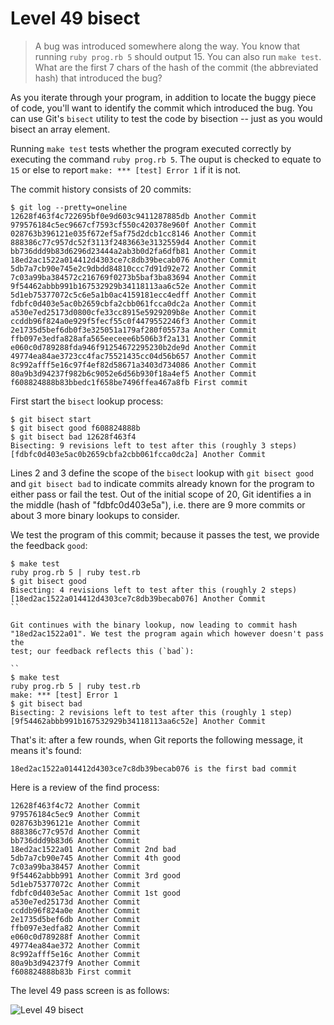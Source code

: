 
# Level 49 bisect

> A bug was introduced somewhere along the way. You know that running `ruby
prog.rb 5` should output 15. You can also run `make test`. What are the first 7
chars of the hash of the commit (the abbreviated hash) that introduced the bug?

As you iterate through your program, in addition to locate the buggy piece of
code, you'll want to identify the commit which introduced the bug. You can use
Git's `bisect` utility to test the code by bisection -- just as you would
bisect an array element.

Running `make test` tests whether the program executed correctly by executing
the command `ruby prog.rb 5`. The ouput is checked to equate to `15` or else to
report `make: *** [test] Error 1` if it is not.

The commit history consists of 20 commits:

```shell
$ git log --pretty=oneline
12628f463f4c722695bf0e9d603c9411287885db Another Commit
979576184c5ec9667cf7593cf550c420378e960f Another Commit
028763b396121e035f672ef5af75d2dcb1cc8146 Another Commit
888386c77c957dc52f3113f2483663e3132559d4 Another Commit
bb736ddd9b83d6296d23444a2ab3b0d2fa6dfb81 Another Commit
18ed2ac1522a014412d4303ce7c8db39becab076 Another Commit
5db7a7cb90e745e2c9dbdd84810ccc7d91d92e72 Another Commit
7c03a99ba384572c216769f0273b5baf3ba83694 Another Commit
9f54462abbb991b167532929b34118113aa6c52e Another Commit
5d1eb75377072c5c6e5a1b0ac4159181ecc4edff Another Commit
fdbfc0d403e5ac0b2659cbfa2cbb061fcca0dc2a Another Commit
a530e7ed25173d0800cfe33cc8915e5929209b8e Another Commit
ccddb96f824a0e929f5fecf55c0f4479552246f3 Another Commit
2e1735d5bef6db0f3e325051a179af280f05573a Another Commit
ffb097e3edfa828afa565eeceee6b506b3f2a131 Another Commit
e060c0d789288fda946f91254672295230b2de9d Another Commit
49774ea84ae3723cc4fac75521435cc04d56b657 Another Commit
8c992afff5e16c97f4ef82d58671a3403d734086 Another Commit
80a9b3d94237f982b6c9052e6d56b930f18a4ef5 Another Commit
f608824888b83bbedc1f658be7496ffea467a8fb First commit
```

First start the `bisect` lookup process:

```
$ git bisect start
$ git bisect good f608824888b
$ git bisect bad 12628f463f4
Bisecting: 9 revisions left to test after this (roughly 3 steps)
[fdbfc0d403e5ac0b2659cbfa2cbb061fcca0dc2a] Another Commit
```

Lines 2 and 3 define the scope of the `bisect` lookup with `git bisect good`
and `git bisect bad` to indicate commits already known for the program to
either pass or fail the test. Out of the initial scope of 20, Git identifies a
in the middle (hash of "fdbfc0d403e5a"), i.e. there are 9 more commits or about
3 more binary lookups to consider.

We test the program of this commit; because it passes the test, we provide the
feedback `good`:

```shell
$ make test
ruby prog.rb 5 | ruby test.rb
$ git bisect good
Bisecting: 4 revisions left to test after this (roughly 2 steps)
[18ed2ac1522a014412d4303ce7c8db39becab076] Another Commit
``

Git continues with the binary lookup, now leading to commit hash
"18ed2ac1522a01". We test the program again which however doesn't pass the
test; our feedback reflects this (`bad`):

``
$ make test
ruby prog.rb 5 | ruby test.rb
make: *** [test] Error 1
$ git bisect bad
Bisecting: 2 revisions left to test after this (roughly 1 step)
[9f54462abbb991b167532929b34118113aa6c52e] Another Commit
```

That's it: after a few rounds, when Git reports the following message, it means
it's found:

```
18ed2ac1522a014412d4303ce7c8db39becab076 is the first bad commit
```

Here is a review of the find process:

```
12628f463f4c72 Another Commit
979576184c5ec9 Another Commit
028763b396121e Another Commit
888386c77c957d Another Commit
bb736ddd9b83d6 Another Commit
18ed2ac1522a01 Another Commit 2nd bad
5db7a7cb90e745 Another Commit 4th good
7c03a99ba38457 Another Commit
9f54462abbb991 Another Commit 3rd good
5d1eb75377072c Another Commit
fdbfc0d403e5ac Another Commit 1st good
a530e7ed25173d Another Commit
ccddb96f824a0e Another Commit
2e1735d5bef6db Another Commit
ffb097e3edfa82 Another Commit
e060c0d789288f Another Commit
49774ea84ae372 Another Commit
8c992afff5e16c Another Commit
80a9b3d94237f9 Another Commit
f608824888b83b First commit
```

The level 49 pass screen is as follows:

![Level 49 bisect](images/level-49-bisect.png)
